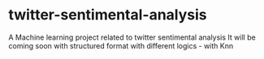 # twitter-sentimental-analysis
A Machine learning project related to twitter sentimental analysis
It will be coming soon with structured format with different logics - with Knn
